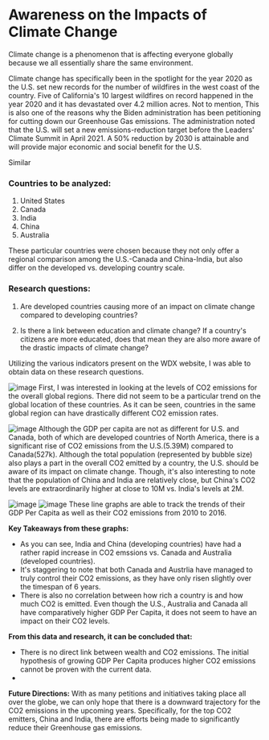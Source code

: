 # Awareness on the Impacts of Climate Change

Climate change is a phenomenon that is affecting everyone globally because we all essentially share the same environment. 


Climate change has specifically been in the spotlight for the year 2020 as the U.S. set new records for the number of wildfires in the west coast of the country. Five of California's 10 largest wildfires on record happened in the year 2020 and it has devastated over 4.2 million acres. Not to mention, 
This is also one of the reasons why the Biden administration has been petitioning for cutting down our Greenhouse Gas emissions. The administration noted that the U.S. will set a new emissions-reduction target before the Leaders' Climate Summit in April 2021. A 50% reduction by 2030 is attainable and will provide major economic and social benefit for the U.S. 

Similar 

### Countries to be analyzed:
1. United States
2. Canada
3. India
4. China
5. Australia

These particular countries were chosen because they not only offer a regional comparison among the U.S.-Canada and China-India, but also differ on the 
developed vs. developing country scale.



### Research questions:
1. Are developed countries causing more of an impact on climate change compared to developing countries? 

2. Is there a link between education and climate change? If a country's citizens are more educated, does that mean they are also more aware of
the drastic impacts of climate change?


Utilizing the various indicators present on the WDX website, I was able to obtain data on these research questions. 




![image](https://user-images.githubusercontent.com/78182982/112741418-b19f5980-8f53-11eb-91d3-6e9fd6c65ed3.png)
First, I was interested in looking at the levels of CO2 emissions for the overall global regions. There did not seem to be a particular trend on the global location
of these countries. As it can be seen, countries in the same global region can have drastically different CO2 emission rates.


 

![image](https://user-images.githubusercontent.com/78182982/112762209-7bea8700-8fcc-11eb-85a6-8f32c5c17b45.png)
Although the GDP per capita are not as different for U.S. and Canada, both of which are developed countries of North America, 
there is a significant rise of CO2 emissions from the U.S.(5.39M) compared to Canada(527k). Although the total population (represented by bubble size)
also plays a part in the overall CO2 emitted by a country, the U.S. should be aware of its impact on climate change. Though, it's also interesting to note that 
the population of China and India are relatively close, but China's CO2 levels are extraordinarily higher at close to 10M vs. India's levels at 2M.









![image](https://user-images.githubusercontent.com/78182982/112763607-2ebde380-8fd3-11eb-9572-29afd224fed3.png)
![image](https://user-images.githubusercontent.com/78182982/112762302-f3b8b180-8fcc-11eb-8b72-925cd7c3577c.png)
These line graphs are able to track the trends of their GDP Per Capita as well as their CO2 emissions from 2010 to 2016. 

**Key Takeaways from these graphs:**
- As you can see, India and China (developing countries) have had a rather rapid increase in CO2 emssions vs. Canada and Australia (developed countries). 
- It's staggering to note that both Canada and Austrlia have managed to truly control their CO2 emissions, as they have only risen slightly over the timespan of 6 years. 
- There is also no correlation between how rich a country is and how much CO2 is emitted. Even though the U.S., Australia and Canada all have comparatively higher GDP Per Capita, it does not seem to have an impact on their CO2 levels. 

















**From this data and research, it can be concluded that:**
- There is no direct link between wealth and CO2 emissions. The initial hypothesis of growing GDP Per Capita produces higher CO2 emissions cannot be proven with the current data.
- 
 

**Future Directions:**
With as many petitions and initiatives taking place all over the globe, we can only hope that there is a downward trajectory for the CO2 emissions in the upcoming years. Specifically, for the top CO2 emitters, China and India, there are efforts being made to significantly reduce their Greenhouse gas emissions. 
